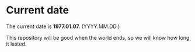 # Current date

The current date is **1977.01.07.** (YYYY.MM.DD.)

This repository will be good when the world ends, so we will know how long it lasted.